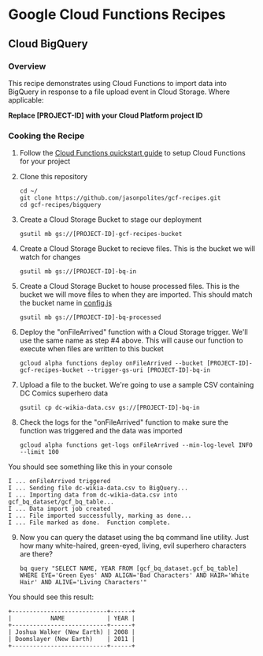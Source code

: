 # Google Cloud Functions Recipes
## Cloud BigQuery

### Overview
This recipe demonstrates using Cloud Functions to import data into BigQuery in response to a file upload event in Cloud Storage.  Where applicable:

**Replace [PROJECT-ID] with your Cloud Platform project ID**

### Cooking the Recipe
1.	Follow the [Cloud Functions quickstart guide](https://cloud.google.com/functions/quickstart) to setup Cloud Functions for your project

2.	Clone this repository

		cd ~/
		git clone https://github.com/jasonpolites/gcf-recipes.git
		cd gcf-recipes/bigquery

3. 	Create a Cloud Storage Bucket to stage our deployment

		gsutil mb gs://[PROJECT-ID]-gcf-recipes-bucket

4. 	Create a Cloud Storage Bucket to recieve files.  This is the bucket we will watch for changes

		gsutil mb gs://[PROJECT-ID]-bq-in

5. 	Create a Cloud Storage Bucket to house processed files.  This is the bucket we will move files to when they are imported.  This should match the bucket name in [config.js](config.js)

		gsutil mb gs://[PROJECT-ID]-bq-processed

6.	Deploy the "onFileArrived" function with a Cloud Storage trigger.  We'll use the same name as step #4 above.  This will cause our function to execute when files are written to this bucket
	
		gcloud alpha functions deploy onFileArrived --bucket [PROJECT-ID]-gcf-recipes-bucket --trigger-gs-uri [PROJECT-ID]-bq-in

7. 	Upload a file to the bucket.  We're going to use a sample CSV containing DC Comics superhero data

		gsutil cp dc-wikia-data.csv gs://[PROJECT-ID]-bq-in
		
8.	Check the logs for the "onFileArrived" function to make sure the function was triggered and the data was imported

		gcloud alpha functions get-logs onFileArrived --min-log-level INFO --limit 100
		
You should see something like this in your console
```
I ... onFileArrived triggered
I ... Sending file dc-wikia-data.csv to BigQuery...
I ... Importing data from dc-wikia-data.csv into gcf_bq_dataset/gcf_bq_table...
I ... Data import job created
I ... File imported successfully, marking as done...
I ... File marked as done.  Function complete.
```

9.	Now you can query the dataset using the bq command line utility.  Just how many white-haired, green-eyed, living, evil superhero characters are there?

		bq query "SELECT NAME, YEAR FROM [gcf_bq_dataset.gcf_bq_table] WHERE EYE='Green Eyes' AND ALIGN='Bad Characters' AND HAIR='White Hair' AND ALIVE='Living Characters'"


You should see this result:
```
+---------------------------+------+
|           NAME            | YEAR |
+---------------------------+------+
| Joshua Walker (New Earth) | 2008 |
| Doomslayer (New Earth)    | 2011 |
+---------------------------+------+
```
